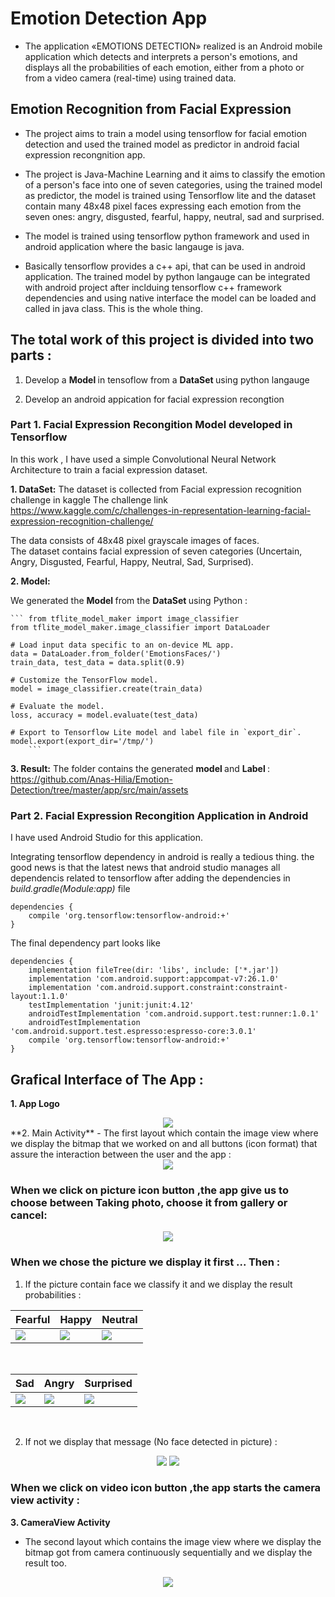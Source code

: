 # Emotion Detection App
- The application «EMOTIONS DETECTION» realized is an Android  mobile application which detects and interprets a person's emotions,  and displays all the probabilities of each emotion, either from a photo  or from a video camera (real-time) using trained data.
## Emotion Recognition from Facial Expression 
- The project aims to train a model using tensorflow for facial emotion detection and used the trained model as predictor in android facial expression recongnition app.
- The project is Java-Machine Learning and it aims to classify the  emotion of a person's face into one of seven categories, using the  trained model as predictor, the model is trained using Tensorflow lite  and the dataset contain many 48x48 pixel faces expressing each  emotion from the seven ones: angry, disgusted, fearful, happy,  neutral, sad and surprised.


- The model is trained using  tensorflow python framework and used in android application where the basic langauge is java. 

- Basically tensorflow provides a c++ api, that can be used in android application. The trained model by python langauge can be integrated with android project  after inclduing tensorflow c++ framework dependencies and using native interface the model can be loaded and called in java class. This is the whole thing. 

## The total work of this project is divided into two parts :
1) Develop a <strong> Model </strong> in tensoflow from a <strong> DataSet </strong> using python langauge
  
2) Develop an android appication for facial expression recongtion 
  
### Part 1. Facial Expression Recongition Model developed in Tensorflow 

In this work , I have used a simple Convolutional Neural Network Architecture to train a facial expression dataset.

**1. DataSet:** The dataset is collected from Facial expression recognition challenge in kaggle
The challenge link https://www.kaggle.com/c/challenges-in-representation-learning-facial-expression-recognition-challenge/

The data consists of 48x48 pixel grayscale images of faces.<br>
The dataset contains facial expression of seven categories (Uncertain, Angry, Disgusted, Fearful, Happy, Neutral, Sad, Surprised).

**2. Model:**
  
   We generated the <strong> Model </strong> from the <strong> DataSet </strong> using Python :
   <br>
   
    ``` from tflite_model_maker import image_classifier
    from tflite_model_maker.image_classifier import DataLoader

    # Load input data specific to an on-device ML app.
    data = DataLoader.from_folder('EmotionsFaces/')
    train_data, test_data = data.split(0.9)

    # Customize the TensorFlow model.
    model = image_classifier.create(train_data)

    # Evaluate the model.
    loss, accuracy = model.evaluate(test_data)

    # Export to Tensorflow Lite model and label file in `export_dir`.
    model.export(export_dir='/tmp/')
        ```
  
**3. Result:** 
The folder contains the generated <strong> model </strong> and <strong> Label </strong> : <br>
    https://github.com/Anas-Hilia/Emotion-Detection/tree/master/app/src/main/assets

### Part 2.  Facial Expression Recongition Application in Android

I have used Android Studio for this application. 

Integrating tensorflow dependency in android is really a tedious thing. the good news is that the latest news that android studio manages all dependencis related to tensorflow after adding the dependencies in *build.gradle(Module:app)* file 

```
dependencies {
    compile 'org.tensorflow:tensorflow-android:+' 
}

```

The final dependency part looks like 

```
dependencies {
    implementation fileTree(dir: 'libs', include: ['*.jar'])
    implementation 'com.android.support:appcompat-v7:26.1.0'
    implementation 'com.android.support.constraint:constraint-layout:1.1.0'
    testImplementation 'junit:junit:4.12'
    androidTestImplementation 'com.android.support.test:runner:1.0.1'
    androidTestImplementation 'com.android.support.test.espresso:espresso-core:3.0.1'
    compile 'org.tensorflow:tensorflow-android:+'
}
```

## Grafical Interface of The App : 
**1. App Logo**
  <div align="center">
  <img src="https://github.com/Anas-Hilia/Emotion-Detection/blob/master/screenshots/pic0.png?raw=true">
</div>
**2. Main Activity**
- The first layout which contain the image view where we  display the bitmap that we worked on and all buttons (icon format) that  assure the interaction between the user and the app : <br>
<div align="center">
  <img src="https://github.com/Anas-Hilia/Emotion-Detection/blob/master/screenshots/pic1.png?raw=true">
</div>

### When we click on picture icon button ,the app give us to choose between Taking photo, choose it from gallery or cancel:

<div align="center">
  <img src="https://github.com/Anas-Hilia/Emotion-Detection/blob/master/screenshots/pic2.png?raw=true">
</div>

### When we chose the picture we display it first ... Then :

1) If the picture contain face we classify it and we display the result  probabilities : <br>

Fearful | Happy | Neutral 
--- | --- | --- 
<img src="https://github.com/Anas-Hilia/Emotion-Detection/blob/master/screenshots/pic3.png?raw=true">|<img src="https://github.com/Anas-Hilia/Emotion-Detection/blob/master/screenshots/pic4.png?raw=true">|<img src="https://github.com/Anas-Hilia/Emotion-Detection/blob/master/screenshots/pic5.png?raw=true">
<br>

Sad | Angry | Surprised 
--- | --- | --- 
<img src="https://github.com/Anas-Hilia/Emotion-Detection/blob/master/screenshots/pic6.png?raw=true">|<img src="https://github.com/Anas-Hilia/Emotion-Detection/blob/master/screenshots/pic7.png?raw=true">|<img src="https://github.com/Anas-Hilia/Emotion-Detection/blob/master/screenshots/pic8.png?raw=true">
<br>


2) If not we display that message (No face detected in picture) : <br>
<div align="center">
  <img src="https://github.com/Anas-Hilia/Emotion-Detection/blob/master/screenshots/pic9.png?raw=true">
  <img src="https://github.com/Anas-Hilia/Emotion-Detection/blob/master/screenshots/pic10.png?raw=true">
</div>

### When we click on video icon button ,the app starts the camera view activity :

**3. CameraView Activity** 
- The second layout which contains the image view  where we display the bitmap got from camera continuously sequentially and we display the result too. <br>
<div align="center">
    <img src="https://github.com/Anas-Hilia/Emotion-Detection/blob/master/screenshots/pic11.png?raw=true">
</div>


